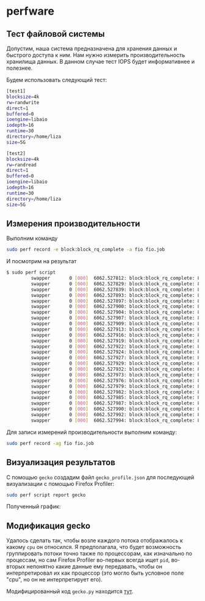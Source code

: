 # perfware

## Тест файловой системы
Допустим, наша система предназначена для хранения данных и быстрого доступа к ним. Нам нужно измерить производительность хранилища данных. В данном случае тест IOPS будет информативнее и полезнее.

Будем использовать следующий тест:
```bash
[test1]
blocksize=4k
rw=randwrite
direct=1
buffered=0
ioengine=libaio
iodepth=16
runtime=30
directory=/home/liza
size=5G

[test2]
blocksize=4k
rw=randread
direct=1
buffered=0
ioengine=libaio
iodepth=16
runtime=30
directory=/home/liza
size=5G
```

## Измерения производительности
Выполним команду 
```bash
sudo perf record -e block:block_rq_complete -a fio fio.job
```
И посмотрим на результат
```bash
$ sudo perf script
         swapper       0 [000]  6062.527812: block:block_rq_complete: 8,16 WS () 52556360 + 8 [0]
         swapper       0 [000]  6062.527829: block:block_rq_complete: 8,16 WS () 53635272 + 8 [0]
         swapper       0 [000]  6062.527839: block:block_rq_complete: 8,16 R () 61578424 + 8 [0]
         swapper       0 [000]  6062.527893: block:block_rq_complete: 8,16 R () 57951224 + 8 [0]
         swapper       0 [000]  6062.527897: block:block_rq_complete: 8,16 WS () 49722312 + 8 [0]
         swapper       0 [000]  6062.527900: block:block_rq_complete: 8,16 R () 58263560 + 8 [0]
         swapper       0 [000]  6062.527904: block:block_rq_complete: 8,16 WS () 45426280 + 8 [0]
         swapper       0 [000]  6062.527907: block:block_rq_complete: 8,16 R () 58306288 + 8 [0]
         swapper       0 [000]  6062.527909: block:block_rq_complete: 8,16 R () 62572648 + 8 [0]
         swapper       0 [000]  6062.527913: block:block_rq_complete: 8,16 R () 61750224 + 8 [0]
         swapper       0 [000]  6062.527916: block:block_rq_complete: 8,16 WS () 49008208 + 8 [0]
         swapper       0 [000]  6062.527919: block:block_rq_complete: 8,16 R () 60029528 + 8 [0]
         swapper       0 [000]  6062.527922: block:block_rq_complete: 8,16 R () 55691968 + 8 [0]
         swapper       0 [000]  6062.527924: block:block_rq_complete: 8,16 WS () 48783632 + 8 [0]
         swapper       0 [000]  6062.527927: block:block_rq_complete: 8,16 WS () 53603232 + 8 [0]
         swapper       0 [000]  6062.527929: block:block_rq_complete: 8,16 R () 57184280 + 8 [0]
         swapper       0 [000]  6062.527932: block:block_rq_complete: 8,16 WS () 54367416 + 8 [0]
         swapper       0 [000]  6062.527973: block:block_rq_complete: 8,16 WS () 48500784 + 8 [0]
         swapper       0 [000]  6062.527976: block:block_rq_complete: 8,16 R () 56165576 + 8 [0]
         swapper       0 [000]  6062.527979: block:block_rq_complete: 8,16 WS () 45494544 + 8 [0]
         swapper       0 [000]  6062.527982: block:block_rq_complete: 8,16 R () 59324408 + 8 [0]
         swapper       0 [000]  6062.527985: block:block_rq_complete: 8,16 WS () 53761560 + 8 [0]
         swapper       0 [000]  6062.527987: block:block_rq_complete: 8,16 WS () 51621672 + 8 [0]
         swapper       0 [000]  6062.527990: block:block_rq_complete: 8,16 WS () 54530304 + 8 [0]
         swapper       0 [000]  6062.527992: block:block_rq_complete: 8,16 WS () 47382616 + 8 [0]
         swapper       0 [000]  6062.527994: block:block_rq_complete: 8,16 WS () 48909376 + 8 [0]
```

Для записи измерений производительности выполним команду:
```bash
sudo perf record -ag fio fio.job
```

## Визуализация результатов
С помощью `gecko` создадим файл `gecko_profile.json` для последующей визуализации с помощью Firefox Profiler:
```bash
sudo perf script report gecko
```
Полученный график:
[]()

## Модификация gecko
Удалось сделать так, чтобы возле каждого потока отображалось к какому `cpu` он относился. Я предполагала, что будет возможность группировать потоки точно также по процессорам, как изначально по процессам, но сам Firefox Profiler во-первых всегда ищет `pid`, во-вторых непонятно какие данные ему передавать, чтобы он интерпретировал их как процессор (это могло быть условное поле "cpu", но он не интерпретирует его). 

[](https://github.com/elizaveta-andreeva/perfware/blob/main/modified.png)

Модифицированный код `gecko.py` находится [тут](https://github.com/elizaveta-andreeva/perfware/blob/main/gecko.py).
